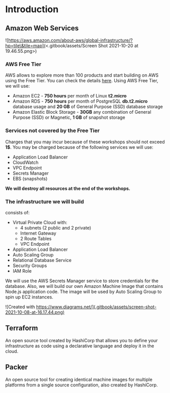 # Introduction

## Amazon Web Services

![https://aws.amazon.com/about-aws/global-infrastructure/?hp=tile\&tile=map](<.gitbook/assets/Screen Shot 2021-10-20 at 19.46.55.png>)

### AWS Free Tier

AWS allows to explore more than 100 products and start building on AWS using the Free Tier. You can check the details [here](https://aws.amazon.com/free). Using AWS Free Tier, we will use:

* Amazon EC2 - **750 hours** per month of Linux **t2.micro**
* Amazon RDS - **750 hours** per month of PostgreSQL **db.t2.micro** database usage and **20 GB** of General Purpose (SSD) database storage
* Amazon Elastic Block Storage - **30GB** any combination of General Purpose (SSD) or Magnetic, **1 GB** of snapshot storage

### Services not covered by the Free Tier

Charges that you may incur because of these workshops should not exceed **1$**. You may be charged because of the following services we will use:

* Application Load Balancer
* CloudWatch
* VPC Endpoint
* Secrets Manager
* EBS (snapshots)

**We will destroy all resources at the end of the workshops.**

### The infrastructure we will build

consists of:

* Virtual Private Cloud with:
  * 4 subnets (2 public and 2 private)
  * Internet Gateway
  * 2 Route Tables
  * VPC Endpoint
* Application Load Balancer
* Auto Scaling Group
* Relational Database Service
* Security Groups
* IAM Role

We will use the AWS Secrets Manager service to store credentials for the database. Also, we will build our own Amazon Machine Image that contains Node.js application code. The image will be used by Auto Scaling Group to spin up EC2 instances.

![Created with https://www.diagrams.net/](.gitbook/assets/screen-shot-2021-10-08-at-16.17.44.png)

## Terraform

An open source tool created by HashiCorp that allows you to define your infrastructure as code using a declarative language and deploy it in the cloud.

## Packer

An open source tool for creating identical machine images for multiple platforms from a single source configuration, also created by HashiCorp.

